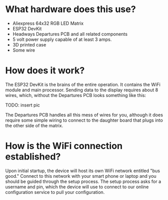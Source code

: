 # What hardware does this use?
- Aliexpress 64x32 RGB LED Matrix
- ESP32 DevKit
- Headways Departures PCB and all related components
- 5 volt power supply capable of at least 3 amps. 
- 3D printed case
- Some wire

# How does it work?
The ESP32 DevKit is the brains of the entire operation. It contains the WiFi module and main processor. Sending data to the display requires about 8 wires, which, without the Departures PCB looks something like this: 

TODO: insert pic 

The Departures PCB handles all this mess of wires for you, although it does require some simple wiring to connect to the daughter board that plugs into the other side of the matrix. 

# How is the WiFi connection established? 
Upon initial startup, the device will host its own WiFi network entitled "bus good." Connect to this network with your smart phone or laptop and you should be guided through the setup process. The setup process asks for a username and pin, which the device will use to connect to our online configuration service to pull your configuration.
